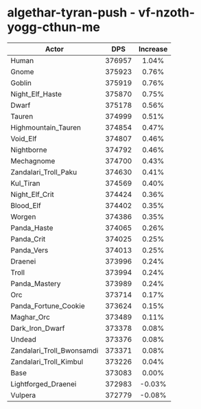 # algethar-tyran-push - vf-nzoth-yogg-cthun-me
| Actor | DPS | Increase |
|---|:---:|:---:|
|Human|376957|1.04%|
|Gnome|375923|0.76%|
|Goblin|375919|0.76%|
|Night_Elf_Haste|375870|0.75%|
|Dwarf|375178|0.56%|
|Tauren|374999|0.51%|
|Highmountain_Tauren|374854|0.47%|
|Void_Elf|374807|0.46%|
|Nightborne|374792|0.46%|
|Mechagnome|374700|0.43%|
|Zandalari_Troll_Paku|374630|0.41%|
|Kul_Tiran|374569|0.40%|
|Night_Elf_Crit|374424|0.36%|
|Blood_Elf|374402|0.35%|
|Worgen|374386|0.35%|
|Panda_Haste|374065|0.26%|
|Panda_Crit|374025|0.25%|
|Panda_Vers|374013|0.25%|
|Draenei|373996|0.24%|
|Troll|373994|0.24%|
|Panda_Mastery|373989|0.24%|
|Orc|373714|0.17%|
|Panda_Fortune_Cookie|373624|0.15%|
|Maghar_Orc|373489|0.11%|
|Dark_Iron_Dwarf|373378|0.08%|
|Undead|373376|0.08%|
|Zandalari_Troll_Bwonsamdi|373371|0.08%|
|Zandalari_Troll_Kimbul|373226|0.04%|
|Base|373083|0.00%|
|Lightforged_Draenei|372983|-0.03%|
|Vulpera|372779|-0.08%|

